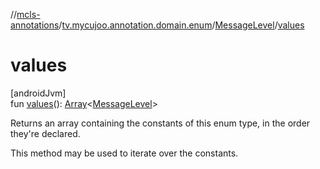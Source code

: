 //[mcls-annotations](../../../index.md)/[tv.mycujoo.annotation.domain.enum](../index.md)/[MessageLevel](index.md)/[values](values.md)

# values

[androidJvm]\
fun [values](values.md)(): [Array](https://kotlinlang.org/api/latest/jvm/stdlib/kotlin/-array/index.html)&lt;[MessageLevel](index.md)&gt;

Returns an array containing the constants of this enum type, in the order they're declared.

This method may be used to iterate over the constants.
